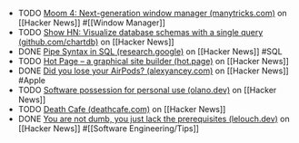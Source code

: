 - TODO [Moom 4: Next-generation window manager (manytricks.com)](https://news.ycombinator.com/item?id=41311269) on [[Hacker News]] #[[Window Manager]]
- TODO [Show HN: Visualize database schemas with a single query (github.com/chartdb)](https://news.ycombinator.com/item?id=41339308) on [[Hacker News]]
- DONE [Pipe Syntax in SQL (research.google)](https://news.ycombinator.com/item?id=41338877) on [[Hacker News]] #SQL
- TODO [Hot Page – a graphical site builder (hot.page)](https://news.ycombinator.com/item?id=41337356) on [[Hacker News]]
- DONE [Did you lose your AirPods? (alexyancey.com)](https://news.ycombinator.com/item?id=41334207) on [[Hacker News]] #Apple
- TODO [Software possession for personal use (olano.dev)](https://news.ycombinator.com/item?id=41300888) on [[Hacker News]]
- TODO [Death Cafe (deathcafe.com)](https://news.ycombinator.com/item?id=41338913) on [[Hacker News]]
- DONE [You are not dumb, you just lack the prerequisites (lelouch.dev)](https://news.ycombinator.com/item?id=41338354) on [[Hacker News]] #[[Software Engineering/Tips]]